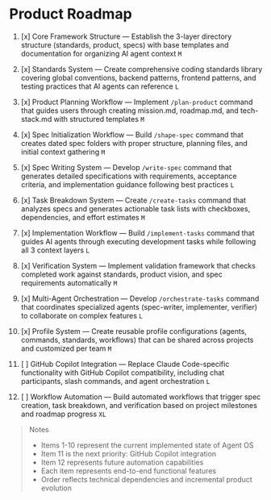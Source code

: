 # Product Roadmap

1. [x] Core Framework Structure — Establish the 3-layer directory structure (standards, product, specs) with base templates and documentation for organizing AI agent context `M`

2. [x] Standards System — Create comprehensive coding standards library covering global conventions, backend patterns, frontend patterns, and testing practices that AI agents can reference `L`

3. [x] Product Planning Workflow — Implement `/plan-product` command that guides users through creating mission.md, roadmap.md, and tech-stack.md with structured templates `M`

4. [x] Spec Initialization Workflow — Build `/shape-spec` command that creates dated spec folders with proper structure, planning files, and initial context gathering `M`

5. [x] Spec Writing System — Develop `/write-spec` command that generates detailed specifications with requirements, acceptance criteria, and implementation guidance following best practices `L`

6. [x] Task Breakdown System — Create `/create-tasks` command that analyzes specs and generates actionable task lists with checkboxes, dependencies, and effort estimates `M`

7. [x] Implementation Workflow — Build `/implement-tasks` command that guides AI agents through executing development tasks while following all 3 context layers `L`

8. [x] Verification System — Implement validation framework that checks completed work against standards, product vision, and spec requirements automatically `M`

9. [x] Multi-Agent Orchestration — Develop `/orchestrate-tasks` command that coordinates specialized agents (spec-writer, implementer, verifier) to collaborate on complex features `L`

10. [x] Profile System — Create reusable profile configurations (agents, commands, standards, workflows) that can be shared across projects and customized per team `M`

11. [ ] GitHub Copilot Integration — Replace Claude Code-specific functionality with GitHub Copilot compatibility, including chat participants, slash commands, and agent orchestration `L`

12. [ ] Workflow Automation — Build automated workflows that trigger spec creation, task breakdown, and verification based on project milestones and roadmap progress `XL`

> Notes
> - Items 1-10 represent the current implemented state of Agent OS
> - Item 11 is the next priority: GitHub Copilot integration
> - Item 12 represents future automation capabilities
> - Each item represents end-to-end functional features
> - Order reflects technical dependencies and incremental product evolution
